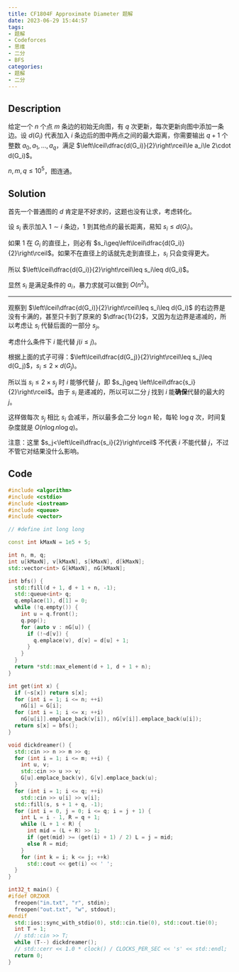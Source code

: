```yaml
---
title: CF1804F Approximate Diameter 题解
date: 2023-06-29 15:44:57
tags:
- 题解
- Codeforces
- 思维
- 二分
- BFS
categories:
- 题解
- 二分
---
```


## Description

给定一个 $n$ 个点 $m$ 条边的初始无向图，有 $q$ 次更新，每次更新向图中添加一条边。设 $d(G_i)$ 代表加入 $i$ 条边后的图中两点之间的最大距离，你需要输出 $q+1$ 个整数 $a_0,a_1,\dots,a_q$，满足 $\left\lceil\dfrac{d(G_i)}{2}\right\rceil\le a_i\le 2\cdot d(G_i)$。

$n,m,q\le 10^5$，图连通。

<!--more-->

## Solution

首先一个普通图的 $d$ 肯定是不好求的，这题也没有让求，考虑转化。

设 $s_i$ 表示加入 $1\sim i$ 条边，$1$ 到其他点的最长距离，易知 $s_i\leq d(G_i)$。

如果 $1$ 在 $G_i$ 的直径上，则必有 $s_i\geq\left\lceil\dfrac{d(G_i)}{2}\right\rceil$。如果不在直径上的话就先走到直径上，$s_i$ 只会变得更大。

所以 $\left\lceil\dfrac{d(G_i)}{2}\right\rceil\leq s_i\leq d(G_i)$。

显然 $s_i$ 是满足条件的 $a_i$，暴力求就可以做到 $O(n^2)$。

---

观察到 $\left\lceil\dfrac{d(G_i)}{2}\right\rceil\leq s_i\leq d(G_i)$ 的右边界是没有卡满的，甚至只卡到了原来的 $\dfrac{1}{2}$，又因为左边界是递减的，所以考虑让 $s_i$ 代替后面的一部分 $s_j$。

考虑什么条件下 $i$ 能代替 $j(i\leq j)$。

根据上面的式子可得：$\left\lceil\dfrac{d(G_j)}{2}\right\rceil\leq s_j\leq d(G_j)$，$s_i\leq 2\times d(G_j)$。

所以当 $s_i\leq 2\times s_j$ 时 $i$ 能够代替 $j$，即 $s_j\geq \left\lceil\dfrac{s_i}{2}\right\rceil$。由于 $s_i$ 是递减的，所以可以二分 $j$ 找到 $i$ 能**确保**代替的最大的 $j$。

这样做每次 $s_j$ 相比 $s_i$ 会减半，所以最多会二分 $\log n$ 轮，每轮 $\log q$ 次，时间复杂度就是 $O(n\log n\log q)$。

注意：这里 $s_j<\left\lceil\dfrac{s_i}{2}\right\rceil$ 不代表 $i$ 不能代替 $j$，不过不管它对结果没什么影响。

## Code

```cpp
#include <algorithm>
#include <cstdio>
#include <iostream>
#include <queue>
#include <vector>

// #define int long long

const int kMaxN = 1e5 + 5;

int n, m, q;
int u[kMaxN], v[kMaxN], s[kMaxN], d[kMaxN];
std::vector<int> G[kMaxN], nG[kMaxN];

int bfs() {
  std::fill(d + 1, d + 1 + n, -1);
  std::queue<int> q;
  q.emplace(1), d[1] = 0;
  while (!q.empty()) {
    int u = q.front();
    q.pop();
    for (auto v : nG[u]) {
      if (!~d[v]) {
        q.emplace(v), d[v] = d[u] + 1;
      }
    }
  }
  return *std::max_element(d + 1, d + 1 + n);
}

int get(int x) {
  if (~s[x]) return s[x];
  for (int i = 1; i <= n; ++i)
    nG[i] = G[i];
  for (int i = 1; i <= x; ++i)
    nG[u[i]].emplace_back(v[i]), nG[v[i]].emplace_back(u[i]);
  return s[x] = bfs();
}

void dickdreamer() {
  std::cin >> n >> m >> q;
  for (int i = 1; i <= m; ++i) {
    int u, v;
    std::cin >> u >> v;
    G[u].emplace_back(v), G[v].emplace_back(u);
  }
  for (int i = 1; i <= q; ++i)
    std::cin >> u[i] >> v[i];
  std::fill(s, s + 1 + q, -1);
  for (int i = 0, j = 0; i <= q; i = j + 1) {
    int L = i - 1, R = q + 1;
    while (L + 1 < R) {
      int mid = (L + R) >> 1;
      if (get(mid) >= (get(i) + 1) / 2) L = j = mid;
      else R = mid;
    }
    for (int k = i; k <= j; ++k)
      std::cout << get(i) << ' ';
  }
}

int32_t main() {
#ifdef ORZXKR
  freopen("in.txt", "r", stdin);
  freopen("out.txt", "w", stdout);
#endif
  std::ios::sync_with_stdio(0), std::cin.tie(0), std::cout.tie(0);
  int T = 1;
  // std::cin >> T;
  while (T--) dickdreamer();
  // std::cerr << 1.0 * clock() / CLOCKS_PER_SEC << 's' << std::endl;
  return 0;
}
```

